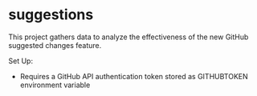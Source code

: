# suggestions
This project gathers data to analyze the effectiveness of the new GitHub suggested changes feature.

Set Up:
* Requires a GitHub API authentication token stored as GITHUBTOKEN environment variable
